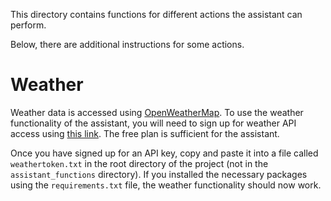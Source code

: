 This directory contains functions for different actions the assistant can perform. 

Below, there are additional instructions for some actions.

# Weather
Weather data is accessed using [OpenWeatherMap](https://openweathermap.org/). To use the weather functionality of the assistant, you will need to sign up for weather API access using [this link](https://openweathermap.org/api). The free plan is sufficient for the assistant.

Once you have signed up for an API key, copy and paste it into a file called `weathertoken.txt` in the root directory of the project (not in the `assistant_functions` directory). If you installed the necessary packages using the `requirements.txt` file, the weather functionality should now work.